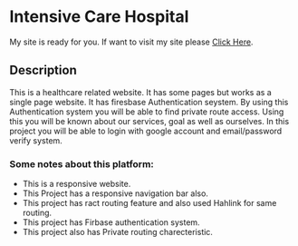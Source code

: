 #  Intensive Care Hospital
My site is ready for you. If want to visit my site please [Click Here](https://healthcare-c8687.web.app/).
## Description
This is a healthcare related website. It has some pages but works as a single page website. It has firesbase Authentication seystem. By using this Authentication system you will be able to find private route access. Using this you will be known about our services, goal as well as ourselves. In this project you will be able to login with google account and email/password verify system.
### Some notes about this platform:
- This is a responsive website.
- This Project has a responsive navigation bar also.
- This project has ract routing feature and  also used Hahlink for same routing.
- This project has Firbase authentication system.
- This project also has Private routing charecteristic.
